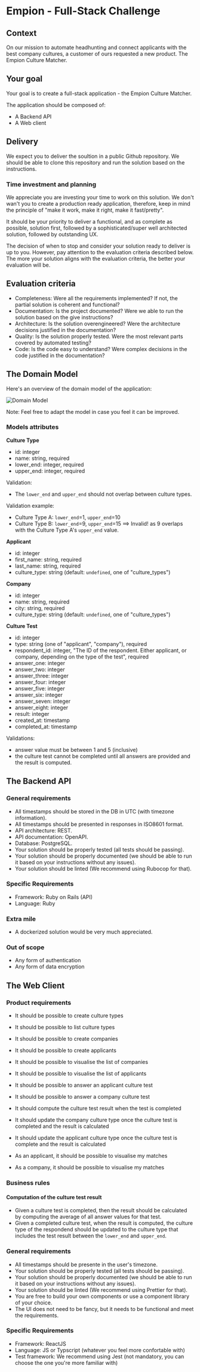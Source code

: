# Empion - Full-Stack Challenge

## Context

On our mission to automate headhunting and connect applicants with the best company cultures, a customer of ours requested a new product. The Empion Culture Matcher.

## Your goal

Your goal is to create a full-stack application - the Empion Culture Matcher.

The application should be composed of:

- A Backend API
- A Web client

## Delivery

We expect you to deliver the soultion in a public Github repository. We should be able to clone this repository and run the solution based on the instructions.

### Time investment and planning

We appreciate you are investing your time to work on this solution. We don't wan't you to create a production ready application, therefore, keep in mind the principle of "make it work, make it right, make it fast/pretty". 

It should be your priority to deliver a functional, and as complete as possible, solution first, followed by a sophisticated/super well architected solution, followed by outstanding UX.

The decision of when to stop and consider your solution ready to deliver is up to you. However, pay attention to the evaluation criteria described below. The more your solution aligns with the evaluation criteria, the better your evaluation will be.

## Evaluation criteria

- Completeness: Were all the requirements implemented? If not, the partial solution is coherent and functional?
- Documentation: Is the project documented? Were we able to run the solution based on the give instructions?
- Architecture: Is the solution overengineered? Were the architecture decisions justified in the documentation?
- Quality: Is the solution properly tested. Were the most relevant parts covered by automated testing?
- Code: Is the code easy to understand? Were complex decisions in the code justified in the documentation?

## The Domain Model

Here's an overview of the domain model of the application:

![Domain Model](./assets/domain-model.png)

Note: Feel free to adapt the model in case you feel it can be improved.

### Models attributes

**Culture Type**

- id: integer
- name: string, required
- lower_end: integer, required
- upper_end: integer, required

Validation:

- The `lower_end` and `upper_end` should not overlap between culture types.

Validation example:

- Culture Type A: `lower_end`=1, `upper_end`=10
- Culture Type B: `lower_end`=9, `upper_end`=15 ==> Invalid! as 9 overlaps with the Culture Type A's `upper_end` value.

**Applicant**

- id: integer
- first_name: string, required
- last_name: string, required
- culture_type: string (default: `undefined`, one of "culture_types")

**Company**

- id: integer
- name: string, required
- city: string, required
- culture_type: string (default: `undefined`, one of "culture_types")

**Culture Test**

- id: integer
- type: string (one of "applicant", "company"), required
- respondent_id: integer, "The ID of the respondent. Either applicant, or company, depending on the type of the test", required
- answer_one: integer
- answer_two: integer
- answer_three: integer
- answer_four: integer
- answer_five: integer
- answer_six: integer
- answer_seven: integer
- answer_eight: integer
- result: integer
- created_at: timestamp
- completed_at: timestamp

Validations:

- answer value must be between 1 and 5 (inclusive)
- the culture test cannot be completed until all answers are provided and the result is computed.

## The Backend API

### General requirements

- All timestamps should be stored in the DB in UTC (with timezone information).
- All timestamps should be presented in responses in ISO8601 format.
- API architecture: REST.
- API documentation: OpenAPI.
- Database: PostgreSQL.
- Your solution should be properly tested (all tests should be passing).
- Your solution should be properly documented (we should be able to run it based on your instructions without any issues).
- Your solution should be linted (We recommend using Rubocop for that).

### Specific Requirements

- Framework: Ruby on Rails (API)
- Language: Ruby

### Extra mile

- A dockerized solution would be very much appreciated.

### Out of scope

- Any form of authentication
- Any form of data encryption

## The Web Client

### Product requirements

- It should be possible to create culture types
- It should be possible to list culture types

- It should be possible to create companies
- It should be possible to create applicants

- It should be possible to visualise the list of companies
- It should be possible to visualise the list of applicants

- It should be possible to answer an applicant culture test
- It should be possible to answer a company culture test

- It should compute the culture test result when the test is completed
- It should update the company culture type once the culture test is completed and the result is calculated
- It should update the applicant culture type once the culture test is complete and the result is calculated

- As an applicant, it should be possible to visualise my matches
- As a company, it should be possible to visualise my matches

### Business rules

#### Computation of the culture test result

- Given a culture test is completed, then the result should be calculated by computing the average of all answer values for that test.
- Given a completed culture test, when the result is computed, the culture type of the respondend should be updated to the culture type that includes the test result between the `lower_end` and `upper_end`.

### General requirements

- All timestamps should be presente in the user's timezone.
- Your solution should be properly tested (all tests should be passing).
- Your solution should be properly documented (we should be able to run it based on your instructions without any issues).
- Your solution should be linted (We recommend using Prettier for that).
- You are free to build your own components or use a component library of your choice.
- The UI does not need to be fancy, but it needs to be functional and meet the requirements.

### Specific Requirements

- Framework: ReactJS
- Language: JS or Typscript (whatever you feel more confortable with)
- Test framework: We recommend using Jest (not mandatory, you can choose the one you're more familiar with)
